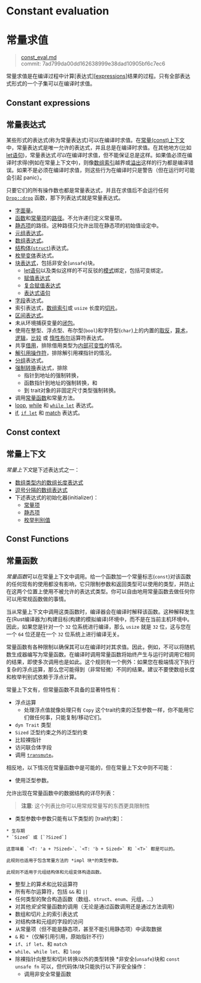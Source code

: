 # Constant evaluation
# 常量求值

>[const_eval.md](https://github.com/rust-lang/reference/blob/master/src/const_eval.md)\
>commit:  7ad799da00dd162638999e38dad10905bf6c7ec6

常量求值是在编译过程中计算[表达式][[expressions]]结果的过程。只有全部表达式形式的一个子集可以在编译时求值。

## Constant expressions
## 常量表达式

某些形式的表达式(称为常量表达式)可以在编译时求值。在[常量(const)上下文](#const-context)中，常量表达式是唯一允许的表达式，并且总是在编译时求值。在其他地方(比如 [let语句][let statements])，常量表达式*可以*在编译时求值，但不能保证总是这样。如果值必须在编译时求得(例如在常量上下文中)，则像[数组索引][array indexing]越界或[溢出][overflow]这样的行为都是编译错误。如果不是必须在编译时求值，则这些行为在编译时只是警告（但在运行时可能会引起 panic）。

只要它们的所有操作数也都是常量表达式，并且在求值后不会运行任何 [`Drop::drop`][destructors] 函数，那下列表达式就是常量表达式。

* [字面量][Literals]。
* [函数][functions]和[常量项][constants]的[路径][Paths]。不允许递归定义常量项。
* [静态项][statics]的路径。这种路径只允许出现在静态项的初始值设定中。
* [元组表达式][Tuple expressions]。
* [数组表达式][Array expressions]。
* [结构体(`struct`)][Struct]表达式。
* [枚举变体][Enum variant]表达式。
* [块表达式][Block expressions]，包括非安全(`unsafe`)块。
    * [let语句][let statements]以及类似这样的不可反驳的[模式][patterns]绑定，包括可变绑定。
    * [赋值表达式][assignment expressions]
    * [复合赋值表达式][compound assignment expressions]
    * [表达式语句][expression statements]
* [字段][Field]表达式。
* 索引表达式，[数组索引][array indexing]或 `usize` 长度的[切片][slice]。
* [区间表达式][Range expressions]。
* 未从环境捕获变量的[闭包][Closure expressions]。
* 使用在整型、浮点型、布尔型(`bool`)和字符型(`char`)上的内置的[取反][negation]，[算术][arithmetic]，[逻辑][logical]，[比较][comparison] 或 [惰性布尔][lazy boolean]运算符表达式。
* 共享[借用][borrow]，排除借用类型为[内部可变性][interior mutability]的情况。
* [解引用操作符][dereference operator]，排除解引用裸指针的情况。
* [分组][Grouped]表达式。
* [强制转换][Cast]表达式，排除
  * 指针到地址的强制转换，
  * 函数指针到地址的强制转换，和
  * 到 trait对象的非固定尺寸类型强制转换。
* 调用[常量函数][const functions]和常量方法。
* [loop], [while] 和 [`while let`] 表达式。
* [if], [`if let`] 和 [match] 表达式。

## Const context
## 常量上下文

*常量上下文*是下述表达式之一：

* [数组类型内的数组长度表达式][Array type length expressions]
* [逗号分隔的数组表达式][array expressions]
* 下述表达式的初始化器(initializer)：
  * [常量项][constants]
  * [静态项][statics]
  * [枚举判别值][enum discriminants]

## Const Functions
## 常量函数

*常量函数*可以在常量上下文中调用。给一个函数加一个常量标志(`const`)对该函数的任何现有的使用都没有影响，它只限制参数和返回类型可以使用的类型，并防止在这两个位置上使用不被允许的表达式类型。你可以自由地用常量函数去做任何你可以用常规函数做的事情。

当从常量上下文中调用这类函数时，编译器会在编译时解释该函数。这种解释发生在(Rust编译器为)构建目标(构建的模拟编译)环境中，而不是在当前主机环境中。因此，如果您是针对一个 `32` 位系统进行编译，那么 `usize` 就是 `32` 位，这与您在一个 `64` 位还是在一个 `32` 位系统上进行编译无关。

常量函数有各种限制以确保其可以在编译时对其求值。因此，例如，不可以将随机数生成器编写为常量函数。在编译时调用常量函数将始终产生与运行时调用它相同的结果，即使多次调用也是如此。这个规则有一个例外：如果您在极端情况下执行复杂的浮点运算，那么您可能得到（非常轻微）不同的结果。建议不要使数组长度和枚举判别式依赖于浮点计算。

常量上下文有，但常量函数不具备的显著特性有：

* 浮点运算
  * 处理浮点值就像处理只有 `Copy` 这个trait约束的泛型参数一样，你不能用它们做任何事，只能复制/移动它们。
* `dyn Trait` 类型
* `Sized` 泛型约束之外的泛型约束
* 比较裸指针
* 访问联合体字段
* 调用 [`transmute`]。

相反地，以下情况在常量函数中是可能的，但在常量上下文中则不可能：

* 使用泛型参数。

[arithmetic]:           expressions/operator-expr.md#arithmetic-and-logical-binary-operators
[array expressions]:    expressions/array-expr.md
[array indexing]:       expressions/array-expr.md#array-and-slice-indexing-expressions
[array indexing]:       expressions/array-expr.md#array-and-slice-indexing-expressions
[array type length expressions]: types/array.md
[assignment expressions]: expressions/operator-expr.md#assignment-expressions
[compound assignment expressions]: expressions/operator-expr.md#compound-assignment-expressions
[block expressions]:    expressions/block-expr.md
[borrow]:               expressions/operator-expr.md#borrow-operators
[cast]:                 expressions/operator-expr.md#type-cast-expressions
[closure expressions]:  expressions/closure-expr.md
[comparison]:           expressions/operator-expr.md#comparison-operators
[const functions]:      items/functions.md#const-functions
[constants]:            items/constant-items.md
[dereference operator]: expressions/operator-expr.md#the-dereference-operator
[destructors]:          destructors.md
[enum discriminants]:   items/enumerations.md#custom-discriminant-values-for-fieldless-enumerations
[enum variant]:         expressions/enum-variant-expr.md
[expression statements]: statements.md#expression-statements
[expressions]:          expressions.md
[field]:                expressions/field-expr.md
[functions]:            items/functions.md
[grouped]:              expressions/grouped-expr.md
[interior mutability]:  interior-mutability.md
[if]:                   expressions/if-expr.md#if-expressions
[`if let`]:             expressions/if-expr.md#if-let-expressions
[lazy boolean]:         expressions/operator-expr.md#lazy-boolean-operators
[let statements]:       statements.md#let-statements
[literals]:             expressions/literal-expr.md
[logical]:              expressions/operator-expr.md#arithmetic-and-logical-binary-operators
[loop]:                 expressions/loop-expr.md#infinite-loops
[match]:                expressions/match-expr.md
[negation]:             expressions/operator-expr.md#negation-operators
[overflow]:             expressions/operator-expr.md#overflow
[paths]:                expressions/path-expr.md
[patterns]:             patterns.md
[range expressions]:    expressions/range-expr.md
[slice]:                types/slice.md
[statics]:              items/static-items.md
[struct]:               expressions/struct-expr.md
[tuple expressions]:    expressions/tuple-expr.md
[`transmute`]:          ../std/mem/fn.transmute.html
[while]:                expressions/loop-expr.md#predicate-loops
[`while let`]:          expressions/loop-expr.md#predicate-pattern-loops



允许出现在常量函数中的数据结构的详尽列表：
<!--Exhaustive list of permitted structures in const functions: TobeModify-->

> **注意**: 这个列表比你可以用常规常量写的东西更具限制性

* 类型参数中参数只能有以下类型的 [trait约束]：
<!--* Type parameters where the parameters only have any [trait bounds] of the following kind: TobeModify-->
    * 生存期
    * `Sized` 或 [`?Sized`]

    这意味着 `<T: 'a + ?Sized>`、`<T: 'b + Sized>` 和 `<T>` 都是可以的。
    
    此规则也适用于包含常量方法的 *impl 块*的类型参数。
    
    此规则不适用于元组结构体和元组变体构造函数。    

* 整型上的算术和比较运算符
* 所有布尔运算符，包括 `&&` 和 `||`
* 任何类型的聚合构造函数（数组、`struct`、`enum`、元组，…）
* 对其他*安全*常量函数的调用（无论是通过函数调用还是通过方法调用）
* 数组和切片上的索引表达式
* 对结构体和元组的字段的访问
* 从常量项（但不能是静态项，甚至不能引用静态项）中读取数据
* `&` 和 `*`（仅解引用引用，原始指针不行）
* `if`、`if let`、和 `match`
* `while`、`while let`、和 `loop`
* 除裸指针向整型和切片转换以外的类型转换
*非安全(`unsafe`)块和 `const unsafe fn` 可以，但代码体/块只能执行以下非安全操作：
    * 调用非安全常量函数
